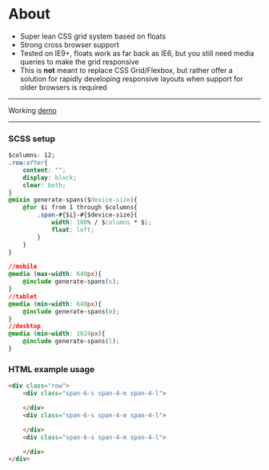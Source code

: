 # About

- Super lean CSS grid system based on floats
- Strong cross browser support
- Tested on IE9+, floats work as far back as IE6, but you still need media queries to make the grid responsive
- This is **not** meant to replace CSS Grid/Flexbox, but rather offer a solution for rapidly developing responsive layouts when support for older browsers is required

-------------
Working [demo](https://codepen.io/railaru/pen/yGyBmq?editors=1100 "demo")

-------------

### SCSS setup
```css
$columns: 12;
.row:after{
    content: "";
    display: block;
    clear: both;
}
@mixin generate-spans($device-size){
    @for $i from 1 through $columns{
        .span-#{$i}-#{$device-size}{
            width: 100% / $columns * $i;
            float: left;
        }
    }
}

//mobile
@media (max-width: 640px){
    @include generate-spans(s);
}
//tablet
@media (min-width: 640px){
    @include generate-spans(m);
}
//desktop
@media (min-width: 1024px){
    @include generate-spans(l);
}

```

### HTML example usage
```html
<div class="row">
	<div class="span-6-s span-4-m span-4-l">

	</div>
	<div class="span-6-s span-4-m span-4-l">

	</div>
	<div class="span-6-s span-4-m span-4-l">

	</div>
</div>
```
